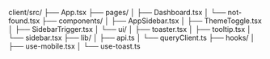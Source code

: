 client/src/
├── App.tsx
├── pages/
│   ├── Dashboard.tsx
│   └── not-found.tsx
├── components/
│   ├── AppSidebar.tsx
│   ├── ThemeToggle.tsx
│   ├── SidebarTrigger.tsx
│   └── ui/
│       ├── toaster.tsx
│       ├── tooltip.tsx
│       └── sidebar.tsx
├── lib/
│   ├── api.ts
│   └── queryClient.ts
├── hooks/
│   ├── use-mobile.tsx
│   └── use-toast.ts
